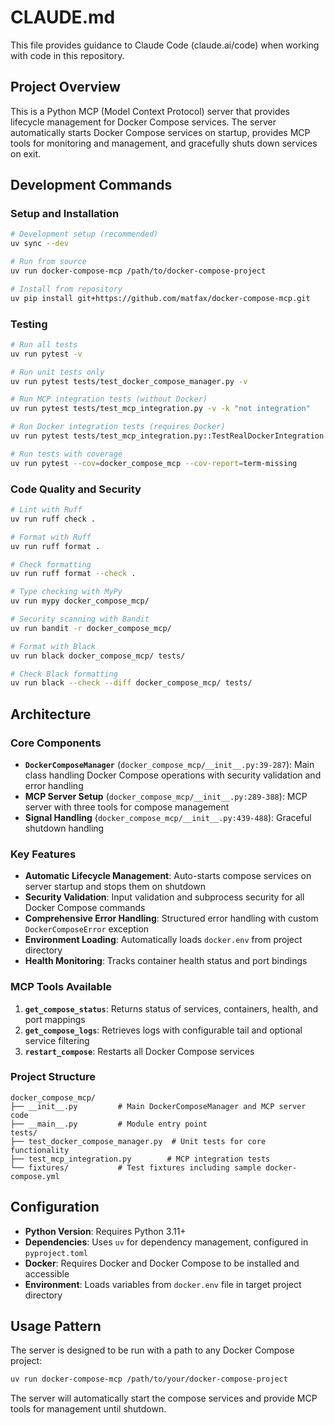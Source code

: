 # CLAUDE.md

This file provides guidance to Claude Code (claude.ai/code) when working with code in this repository.

## Project Overview

This is a Python MCP (Model Context Protocol) server that provides lifecycle management for Docker Compose services. The server automatically starts Docker Compose services on startup, provides MCP tools for monitoring and management, and gracefully shuts down services on exit.

## Development Commands

### Setup and Installation
```bash
# Development setup (recommended)
uv sync --dev

# Run from source
uv run docker-compose-mcp /path/to/docker-compose-project

# Install from repository 
uv pip install git+https://github.com/matfax/docker-compose-mcp.git
```

### Testing
```bash
# Run all tests
uv run pytest -v

# Run unit tests only
uv run pytest tests/test_docker_compose_manager.py -v

# Run MCP integration tests (without Docker)
uv run pytest tests/test_mcp_integration.py -v -k "not integration"

# Run Docker integration tests (requires Docker)
uv run pytest tests/test_mcp_integration.py::TestRealDockerIntegration -v -m integration

# Run tests with coverage
uv run pytest --cov=docker_compose_mcp --cov-report=term-missing
```

### Code Quality and Security
```bash
# Lint with Ruff
uv run ruff check .

# Format with Ruff
uv run ruff format .

# Check formatting
uv run ruff format --check .

# Type checking with MyPy
uv run mypy docker_compose_mcp/

# Security scanning with Bandit
uv run bandit -r docker_compose_mcp/

# Format with Black
uv run black docker_compose_mcp/ tests/

# Check Black formatting
uv run black --check --diff docker_compose_mcp/ tests/
```

## Architecture

### Core Components

- **`DockerComposeManager`** (`docker_compose_mcp/__init__.py:39-287`): Main class handling Docker Compose operations with security validation and error handling
- **MCP Server Setup** (`docker_compose_mcp/__init__.py:289-388`): MCP server with three tools for compose management
- **Signal Handling** (`docker_compose_mcp/__init__.py:439-488`): Graceful shutdown handling

### Key Features

- **Automatic Lifecycle Management**: Auto-starts compose services on server startup and stops them on shutdown
- **Security Validation**: Input validation and subprocess security for all Docker Compose commands
- **Comprehensive Error Handling**: Structured error handling with custom `DockerComposeError` exception
- **Environment Loading**: Automatically loads `docker.env` from project directory
- **Health Monitoring**: Tracks container health status and port bindings

### MCP Tools Available

1. **`get_compose_status`**: Returns status of services, containers, health, and port mappings
2. **`get_compose_logs`**: Retrieves logs with configurable tail and optional service filtering  
3. **`restart_compose`**: Restarts all Docker Compose services

### Project Structure
```
docker_compose_mcp/
├── __init__.py         # Main DockerComposeManager and MCP server code
├── __main__.py         # Module entry point
tests/
├── test_docker_compose_manager.py  # Unit tests for core functionality
├── test_mcp_integration.py        # MCP integration tests
└── fixtures/           # Test fixtures including sample docker-compose.yml
```

## Configuration

- **Python Version**: Requires Python 3.11+
- **Dependencies**: Uses `uv` for dependency management, configured in `pyproject.toml`
- **Docker**: Requires Docker and Docker Compose to be installed and accessible
- **Environment**: Loads variables from `docker.env` file in target project directory

## Usage Pattern

The server is designed to be run with a path to any Docker Compose project:
```bash
uv run docker-compose-mcp /path/to/your/docker-compose-project
```

The server will automatically start the compose services and provide MCP tools for management until shutdown.